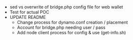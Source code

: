 * sed vs overwrite of bridge.php config file for web wallet
* Test for actual POC
* UPDATE README
  - Change process for dynamo.conf creation / placement
  - Account for bridge.php needing user / pass 
  - Add node client process for config & use (get-info.sh)
